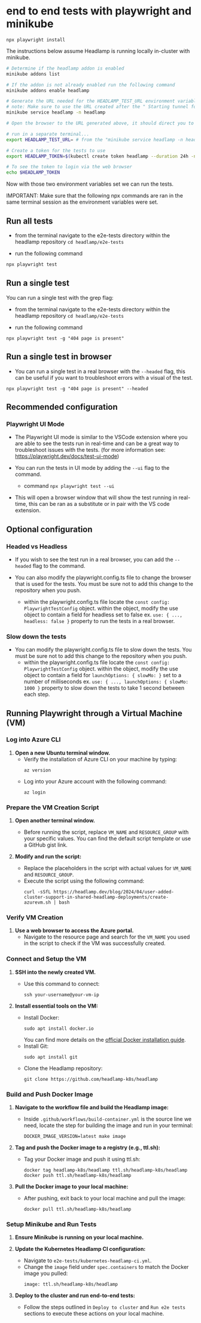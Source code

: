 # end to end tests with playwright and minikube

```
npx playwright install
```

The instructions below assume Headlamp is running locally in-cluster with minikube.

```bash
# Determine if the headlamp addon is enabled
minikube addons list

# If the addon is not already enabled run the following command
minikube addons enable headlamp

# Generate the URL needed for the HEADLAMP_TEST_URL environment variable
# note: Make sure to use the URL created after the " Starting tunnel for service headlamp. " message
minikube service headlamp -n headlamp

# Open the browser to the URL generated above, it should direct you to a page waiting for a token

# run in a separate terminal...
export HEADLAMP_TEST_URL= # from the "minikube service headlamp -n headlamp" command directly above.

# Create a token for the tests to use
export HEADLAMP_TOKEN=$(kubectl create token headlamp --duration 24h -n headlamp)

# To see the token to login via the web browser
echo $HEADLAMP_TOKEN
```

Now with those two environment variables set we can run the tests.

IMPORTANT: Make sure that the following npx commands are ran in the same terminal session as the environment variables were set.

## Run all tests

- from the terminal navigate to the e2e-tests directory within the headlamp repository
  `cd headlamp/e2e-tests`

- run the following command

```bash
npx playwright test
```

## Run a single test

You can run a single test with the grep flag:

- from the terminal navigate to the e2e-tests directory within the headlamp repository
  `cd headlamp/e2e-tests`

- run the following command

```shell
npx playwright test -g "404 page is present"
```

## Run a single test in browser

- You can run a single test in a real browser with the `--headed` flag, this can be useful if you want to troubleshoot errors with a visual of the test.

```shell
npx playwright test -g "404 page is present" --headed
```

## Recommended configuration

### Playwright UI Mode

- The Playwright UI mode is similar to the VSCode extension where you are able to see the tests run in real-time and can be a great way to troubleshoot issues with the tests. (for more information see: https://playwright.dev/docs/test-ui-mode)

- You can run the tests in UI mode by adding the `--ui` flag to the command.

  - command `npx playwright test --ui`

- This will open a browser window that will show the test running in real-time, this can be ran as a substitute or in pair with the VS code extension.

## Optional configuration

### Headed vs Headless

- If you wish to see the test run in a real browser, you can add the `--headed` flag to the command.

- You can also modify the playwright.config.ts file to change the browser that is used for the tests. You must be sure not to add this change to the repository when you push.
  - within the playwright.config.ts file locate the `const config: PlaywrightTestConfig` object. within the object, modify the use object to contain a field for headless set to false ex. `use: { ..., headless: false }` property to run the tests in a real browser.

### Slow down the tests

- You can modify the playwright.config.ts file to slow down the tests. You must be sure not to add this change to the repository when you push.
  - within the playwright.config.ts file locate the `const config: PlaywrightTestConfig` object. within the object, modify the use object to contain a field for `launchOptions: { slowMo: }` set to a number of milliseconds ex. `use: { ..., launchOptions: { slowMo: 1000 }` property to slow down the tests to take 1 second between each step.

## Running Playwright through a Virtual Machine (VM)

### Log into Azure CLI

1. **Open a new Ubuntu terminal window.**
   - Verify the installation of Azure CLI on your machine by typing:
     ```
     az version
     ```
   - Log into your Azure account with the following command:
     ```
     az login
     ```

### Prepare the VM Creation Script

1. **Open another terminal window.**

   - Before running the script, replace `VM_NAME` and `RESOURCE_GROUP` with your specific values. You can find the default script template or use a GitHub gist link.

2. **Modify and run the script:**
   - Replace the placeholders in the script with actual values for `VM_NAME` and `RESOURCE_GROUP`.
   - Execute the script using the following command:
     ```
     curl -sSfL https://headlamp.dev/blog/2024/04/user-added-cluster-support-in-shared-headlamp-deployments/create-azurevm.sh | bash
     ```

### Verify VM Creation

1. **Use a web browser to access the Azure portal.**
   - Navigate to the resource page and search for the `VM_NAME` you used in the script to check if the VM was successfully created.

### Connect and Setup the VM

1. **SSH into the newly created VM.**

   - Use this command to connect:
     ```
     ssh your-username@your-vm-ip
     ```

2. **Install essential tools on the VM:**
   - Install Docker:
     ```
     sudo apt install docker.io
     ```
     You can find more details on the [official Docker installation guide](https://docs.docker.com/engine/install/ubuntu).
   - Install Git:
     ```
     sudo apt install git
     ```
   - Clone the Headlamp repository:
     ```
     git clone https://github.com/headlamp-k8s/headlamp
     ```

### Build and Push Docker Image

1. **Navigate to the workflow file and build the Headlamp image:**

   - Inside `.github/workflows/build-container.yml` is the source line we need, locate the step for building the image and run in your terminal:
     ```
     DOCKER_IMAGE_VERSION=latest make image
     ```

2. **Tag and push the Docker image to a registry (e.g., ttl.sh):**

   - Tag your Docker image and push it using ttl.sh:
     ```
     docker tag headlamp-k8s/headlamp ttl.sh/headlamp-k8s/headlamp
     docker push ttl.sh/headlamp-k8s/headlamp
     ```

3. **Pull the Docker image to your local machine:**
   - After pushing, exit back to your local machine and pull the image:
     ```
     docker pull ttl.sh/headlamp-k8s/headlamp
     ```

### Setup Minikube and Run Tests

1. **Ensure Minikube is running on your local machine.**

2. **Update the Kubernetes Headlamp CI configuration:**

   - Navigate to `e2e-tests/kubernetes-headlamp-ci.yml`.
   - Change the `image` field under `spec.containers` to match the Docker image you pulled:
     ```
     image: ttl.sh/headlamp-k8s/headlamp
     ```

3. **Deploy to the cluster and run end-to-end tests:**
   - Follow the steps outlined in `Deploy to cluster` and `Run e2e tests` sections to execute these actions on your local machine.
